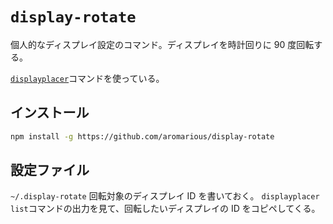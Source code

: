 # `display-rotate`

個人的なディスプレイ設定のコマンド。ディスプレイを時計回りに 90 度回転する。

[`displayplacer`](https://github.com/jakehilborn/displayplacer)コマンドを使っている。

## インストール
```sh
npm install -g https://github.com/aromarious/display-rotate
```

## 設定ファイル

`~/.display-rotate` 回転対象のディスプレイ ID を書いておく。
`displayplacer list`コマンドの出力を見て、回転したいディスプレイの ID をコピペしてくる。


